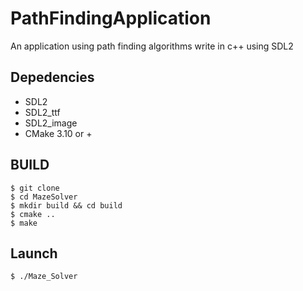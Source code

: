 # PathFindingApplication
An application using path finding algorithms write in c++ using SDL2

## Depedencies
- SDL2
- SDL2_ttf
- SDL2_image
- CMake 3.10 or +

## BUILD
```
$ git clone
$ cd MazeSolver
$ mkdir build && cd build
$ cmake ..
$ make
```

## Launch
```
$ ./Maze_Solver
```


